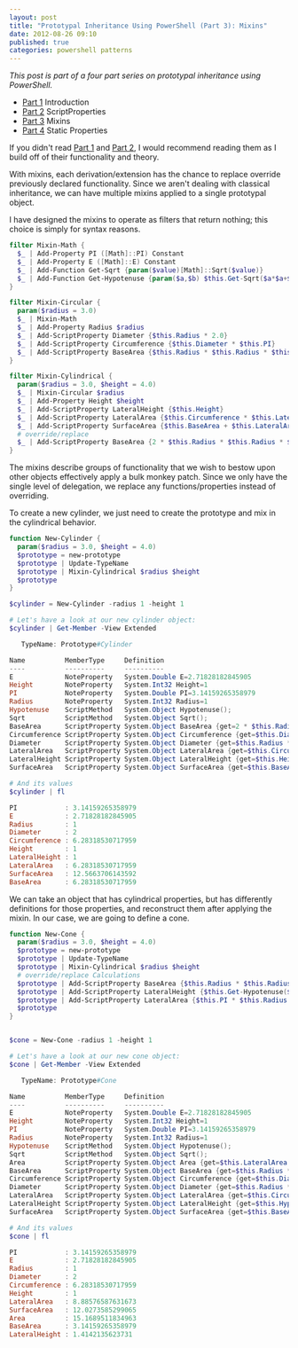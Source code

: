 ```yaml
---
layout: post
title: "Prototypal Inheritance Using PowerShell (Part 3): Mixins"
date: 2012-08-26 09:10
published: true
categories: powershell patterns
---
```

*This post is part of a four part series on prototypal inheritance using PowerShell.*
- [Part 1][] Introduction
- [Part 2][] ScriptProperties
- [Part 3][] Mixins
- [Part 4][] Static Properties

If you didn't read [Part 1][] and [Part 2][], I would recommend reading them as I build off of their functionality and theory.

With mixins, each derivation/extension has the chance to replace override previously declared functionality. Since we aren't dealing with classical inheritance, we can have multiple mixins applied to a single prototypal object.

I have designed the mixins to operate as filters that return nothing; this choice is simply for syntax reasons. 

``` powershell
filter Mixin-Math {
  $_ | Add-Property PI ([Math]::PI) Constant
  $_ | Add-Property E ([Math]::E) Constant
  $_ | Add-Function Get-Sqrt {param($value)[Math]::Sqrt($value)}
  $_ | Add-Function Get-Hypotenuse {param($a,$b) $this.Get-Sqrt($a*$a+$b*$b)}
}

filter Mixin-Circular {
  param($radius = 3.0)
  $_ | Mixin-Math
  $_ | Add-Property Radius $radius
  $_ | Add-ScriptProperty Diameter {$this.Radius * 2.0}
  $_ | Add-ScriptProperty Circumference {$this.Diameter * $this.PI}
  $_ | Add-ScriptProperty BaseArea {$this.Radius * $this.Radius * $this.PI}
}

filter Mixin-Cylindrical {
  param($radius = 3.0, $height = 4.0)
  $_ | Mixin-Circular $radius
  $_ | Add-Property Height $height
  $_ | Add-ScriptProperty LateralHeight {$this.Height}
  $_ | Add-ScriptProperty LateralArea {$this.Circumference * $this.LateralHeight}
  $_ | Add-ScriptProperty SurfaceArea {$this.BaseArea + $this.LateralArea}
  # override/replace
  $_ | Add-ScriptProperty BaseArea {2 * $this.Radius * $this.Radius * $this.PI}
}
```

The mixins describe groups of functionality that we wish to bestow upon other objects effectively apply a bulk monkey patch. Since we only have the single level of delegation, we replace any functions/properties instead of overriding.

To create a new cylinder, we just need to create the prototype and mix in the cylindrical behavior.

``` powershell
function New-Cylinder {
  param($radius = 3.0, $height = 4.0)
  $prototype = new-prototype
  $prototype | Update-TypeName
  $prototype | Mixin-Cylindrical $radius $height
  $prototype
}

$cylinder = New-Cylinder -radius 1 -height 1

# Let's have a look at our new cylinder object:
$cylinder | Get-Member -View Extended

   TypeName: Prototype#Cylinder

Name          MemberType     Definition
----          ----------     ----------
E             NoteProperty   System.Double E=2.71828182845905
Height        NoteProperty   System.Int32 Height=1
PI            NoteProperty   System.Double PI=3.14159265358979
Radius        NoteProperty   System.Int32 Radius=1
Hypotenuse    ScriptMethod   System.Object Hypotenuse();
Sqrt          ScriptMethod   System.Object Sqrt();
BaseArea      ScriptProperty System.Object BaseArea {get=2 * $this.Radius * $this.Radius * $this.PI;}
Circumference ScriptProperty System.Object Circumference {get=$this.Diameter * $this.PI;}
Diameter      ScriptProperty System.Object Diameter {get=$this.Radius * 2.0;}
LateralArea   ScriptProperty System.Object LateralArea {get=$this.Circumference * $this.LateralHeight;}
LateralHeight ScriptProperty System.Object LateralHeight {get=$this.Height;}
SurfaceArea   ScriptProperty System.Object SurfaceArea {get=$this.BaseArea + $this.LateralArea;}

# And its values
$cylinder | fl

PI            : 3.14159265358979
E             : 2.71828182845905
Radius        : 1
Diameter      : 2
Circumference : 6.28318530717959
Height        : 1
LateralHeight : 1
LateralArea   : 6.28318530717959
SurfaceArea   : 12.5663706143592
BaseArea      : 6.28318530717959
```

We can take an object that has cylindrical properties, but has differently definitions for those properties, and reconstruct them after applying the mixin. In our case, we are going to define a cone.

``` powershell
function New-Cone {
  param($radius = 3.0, $height = 4.0)
  $prototype = new-prototype
  $prototype | Update-TypeName
  $prototype | Mixin-Cylindrical $radius $height
  # override/replace Calculations
  $prototype | Add-ScriptProperty BaseArea {$this.Radius * $this.Radius * $this.PI}
  $prototype | Add-ScriptProperty LateralHeight {$this.Get-Hypotenuse($this.Radius, $this.Height)}
  $prototype | Add-ScriptProperty LateralArea {$this.PI * $this.Radius * $this.LateralHeight}
  $prototype
}


$cone = New-Cone -radius 1 -height 1

# Let's have a look at our new cone object:
$cone | Get-Member -View Extended

   TypeName: Prototype#Cone

Name          MemberType     Definition
----          ----------     ----------
E             NoteProperty   System.Double E=2.71828182845905
Height        NoteProperty   System.Int32 Height=1
PI            NoteProperty   System.Double PI=3.14159265358979
Radius        NoteProperty   System.Int32 Radius=1
Hypotenuse    ScriptMethod   System.Object Hypotenuse();
Sqrt          ScriptMethod   System.Object Sqrt();
Area          ScriptProperty System.Object Area {get=$this.LateralArea + 2.0 * $this.Pi * $this.Radius * $this.Height;}
BaseArea      ScriptProperty System.Object BaseArea {get=$this.Radius * $this.Radius * $this.PI;}
Circumference ScriptProperty System.Object Circumference {get=$this.Diameter * $this.PI;}
Diameter      ScriptProperty System.Object Diameter {get=$this.Radius * 2.0;}
LateralArea   ScriptProperty System.Object LateralArea {get=$this.Circumference * $this.LateralHeight;}
LateralHeight ScriptProperty System.Object LateralHeight {get=$this.Hypotenuse($this.Radius, $this.Height);}
SurfaceArea   ScriptProperty System.Object SurfaceArea {get=$this.BaseArea + $this.LateralArea;}

# And its values
$cone | fl

PI            : 3.14159265358979
E             : 2.71828182845905
Radius        : 1
Diameter      : 2
Circumference : 6.28318530717959
Height        : 1
LateralArea   : 8.88576587631673
SurfaceArea   : 12.0273585299065
Area          : 15.1689511834963
BaseArea      : 3.14159265358979
LateralHeight : 1.4142135623731
```

  [Part 1]: /2012/08/prototypal-inheritance-using-powershell
  [Part 2]: /2012/08/prototypal-inheritance-using-powershell-part-two-scriptproperties
  [Part 3]: /2012/08/prototypal-inheritance-using-powershell-part-three-mixins
  [Part 4]: /2012/08/prototypal-inheritance-using-powershell-part-4-static-properties